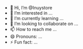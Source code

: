 - 👋 Hi, I’m @Inuystore
- 👀 I’m interested in ...
- 🌱 I’m currently learning ...
- 💞️ I’m looking to collaborate on ...
- 📫 How to reach me ...
- 😄 Pronouns: ...
- ⚡ Fun fact: ...

<!---
Inuystore/Inuystore is a ✨ special ✨ repository because its `README.md` (this file) appears on your GitHub profile.
You can click the Preview link to take a look at your changes.
--->
